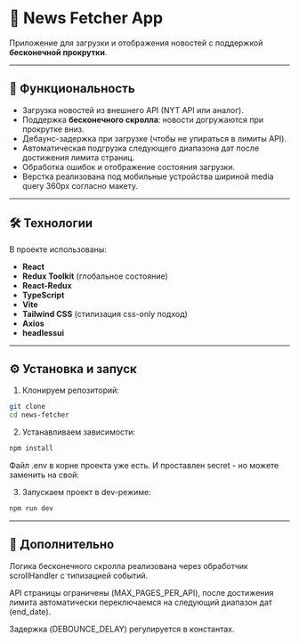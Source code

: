 # 📰 News Fetcher App

Приложение для загрузки и отображения новостей с поддержкой **бесконечной прокрутки**.

---

## 🚀 Функциональность

- Загрузка новостей из внешнего API (NYT API или аналог).
- Поддержка **бесконечного скролла**: новости догружаются при прокрутке вниз.
- Дебаунс-задержка при загрузке (чтобы не упираться в лимиты API).
- Автоматическая подгрузка следующего диапазона дат после достижения лимита страниц.
- Обработка ошибок и отображение состояния загрузки.
- Верстка реализована под мобильные устройства шириной media query 360px согласно макету.

---

## 🛠️ Технологии

В проекте использованы:

- **React**
- **Redux Toolkit** (глобальное состояние)
- **React-Redux**
- **TypeScript**
- **Vite**
- **Tailwind CSS** (стилизация css-only подход)
- **Axios**
- **headlessui**

---

## ⚙️ Установка и запуск

1. Клонируем репозиторий:

```bash
git clone
cd news-fetcher
```

2. Устанавливаем зависимости:

```bash
npm install
```

Файл .env в корне проекта уже есть. И проставлен secret - но можете заменить на свой:

3. Запускаем проект в dev-режиме:

```bash
npm run dev
```

---

## 📖 Дополнительно

Логика бесконечного скролла реализована через обработчик scrollHandler с типизацией событий.

API страницы ограничены (MAX_PAGES_PER_API), после достижения лимита автоматически переключаемся на следующий диапазон дат (end_date).

Задержка (DEBOUNCE_DELAY) регулируется в константах.

